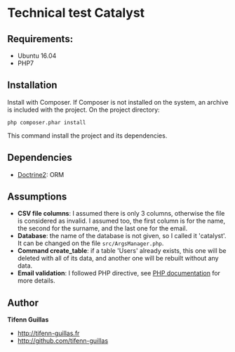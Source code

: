 # Technical test Catalyst

## Requirements: 
- Ubuntu 16.04
- PHP7

## Installation

Install with Composer. If Composer is not installed on the system, an archive is included with the project. On the project directory:
```console
php composer.phar install
```
This command install the project and its dependencies.

## Dependencies

- [Doctrine2][1]: ORM

## Assumptions

- **CSV file columns**: I assumed there is only 3 columns, otherwise the file is considered as invalid. I assumed too, the first column is for the name, the second for the surname, and the last one for the email.
- **Database**: the name of the database is not given, so I called it 'catalyst'. It can be changed on the file `src/ArgsManager.php`.
- **Command create_table**: if a table 'Users' already exists, this one will be deleted with all of its data, and another one will be rebuilt without any data.
- **Email validation**: I followed PHP directive, see [PHP documentation][2] for more details. 

## Author

**Tifenn Guillas**
- <http://tifenn-guillas.fr>
- <http://github.com/tifenn-guillas>

[1]: http://docs.doctrine-project.org/projects/doctrine-orm/en/latest/
[2]: http://php.net/manual/en/filter.filters.validate.php